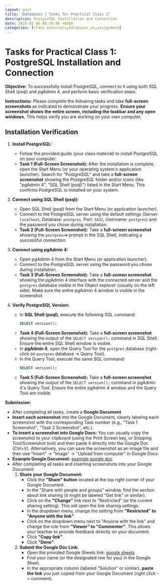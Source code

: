 ```yaml
---
layout: post
title: "Databases | Tasks for Practical Class 1"
description: PostgreSQL Installation and Connection
date: 2025-02-06 08:30:00 +0500
categories: [class_materials,databases_en,assignment]
---
```

# Tasks for Practical Class 1: PostgreSQL Installation and Connection

**Objective:** To successfully install PostgreSQL, connect to it using both SQL Shell (psql) and pgAdmin 4, and perform basic verification steps.

**Instructions:** Please complete the following tasks and take **full-screen screenshots** as indicated to demonstrate your progress.  **Ensure your screenshot shows the entire screen, including the taskbar and any open windows.** This helps verify you are working on your own computer.

## Installation Verification

1.  **Install PostgreSQL:**
    *   Follow the provided guide (your class material) to install PostgreSQL on your computer.
    *   **Task 1 (Full-Screen Screenshot):** After the installation is complete, open the Start Menu (or your operating system's application launcher).  Search for "PostgreSQL" and take a **full-screen screenshot** showing the PostgreSQL folder and/or icons (like "pgAdmin 4", "SQL Shell (psql)") listed in the Start Menu. This confirms PostgreSQL is installed on your system.

2.  **Connect using SQL Shell (psql):**
    *   Open SQL Shell (psql) from the Start Menu (or application launcher).
    *   Connect to the PostgreSQL server using the default settings (Server: `localhost`, Database: `postgres`, Port: `5432`, Username: `postgres`) and the password you chose during installation.
    *   **Task 2 (Full-Screen Screenshot):** Take a **full-screen screenshot** showing the `postgres=#` prompt in the SQL Shell, indicating a successful connection.

3.  **Connect using pgAdmin 4:**
    *   Open pgAdmin 4 from the Start Menu (or application launcher).
    *   Connect to the PostgreSQL server using the password you chose during installation.
    *   **Task 3 (Full-Screen Screenshot):** Take a **full-screen screenshot** showing the pgAdmin 4 interface with the connected server and the `postgres` database visible in the Object explorer (usually on the left side).  Make sure the entire pgAdmin 4 window is visible in the screenshot.

4.  **Verify PostgreSQL Version:**
    *   In **SQL Shell (psql)**, execute the following SQL command:
        ```sql
        SELECT version();
        ```
    *   **Task 4 (Full-Screen Screenshot):** Take a **full-screen screenshot** showing the output of the `SELECT version();` command in SQL Shell. Ensure the entire SQL Shell window is visible.
    *   In **pgAdmin 4**, open the Query Tool for the `postgres` database (right-click on `postgres` database -> Query Tool).
    *   In the Query Tool, execute the same SQL command:
        ```sql
        SELECT version();
        ```
    *   **Task 5 (Full-Screen Screenshot):** Take a **full-screen screenshot** showing the output of the `SELECT version();` command in pgAdmin 4's Query Tool. Ensure the entire pgAdmin 4 window and the Query Tool are visible.


**Submission:**
*   After completing all tasks, create a **Google Document**.
*   **Insert each screenshot** into the Google Document, clearly labeling each screenshot with the corresponding Task number (e.g., "Task 1 Screenshot", "Task 2 Screenshot", etc.).
*   **To insert a screenshot into Google Docs:** You can usually copy the screenshot to your clipboard (using the Print Screen key, or Snipping Tool/Screenshot tool) and then paste it directly into the Google Doc (Ctrl+V). Alternatively, you can save the screenshot as an image file and then use "Insert" -> "Image" -> "Upload from computer" in Google Docs.
*   **Example Google Document:** [example google doc](https://docs.google.com/document/d/19sulXy7SxGjuOdvLj1h0KOGSVxHN2LCXNk_iL8P3V7E/edit?usp=sharing)
*   After completing all tasks and inserting screenshots into your Google Document:
    1.  **Share your Google Document:**
        *   Click the **"Share" button** located at the top right corner of your Google Document.
        *   In the "Share with people and groups" window, find the section about link sharing (it might be labeled "Get link" or similar).
        *   Click on the **"Change"** link next to "Restricted" (or the current sharing setting). This will open the link sharing settings.
        *   In the dropdown menu, change the setting from **"Restricted" to "Anyone with the link"**.
        *   Click on the dropdown menu next to "Anyone with the link" and change the role from **"Viewer" to "Commenter"**.  This allows your teacher to provide feedback directly on your document.
        *   Click **"Copy link"**.
        *   Click **"Done"**.
	1.  **Submit the Google Doc Link:**
        *   Open the provided Google Sheets link: [google sheets](https://docs.google.com/spreadsheets/d/1D5CNHZo12ka4Ax5iHL2mvwyDa_pVIzp0I8Heh-P5yxI/edit?usp=sharing)
        *   Find your name (or the designated row for you) in the Google Sheet.
        *   In the appropriate column (labeled "Solution" or similar), **paste the link** you just copied from your Google Document (right click -> comment).